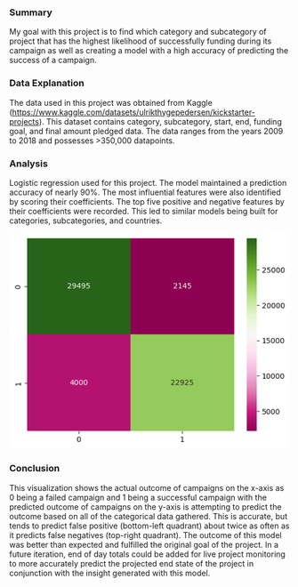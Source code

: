 ### Summary
My goal with this project is to find which category and subcategory of project that has the highest likelihood of successfully funding during its campaign as well as creating a model with a high accuracy of predicting the success of a campaign.

### Data Explanation
The data used in this project was obtained from Kaggle (https://www.kaggle.com/datasets/ulrikthygepedersen/kickstarter-projects). This dataset contains category, subcategory, start, end, funding goal, and final amount pledged data. The data ranges from the years 2009 to 2018 and possesses >350,000 datapoints.

### Analysis
Logistic regression used for this project. The model maintained a prediction accuracy of nearly 90%. The most influential features were also identified by scoring their coefficients. The top five positive and negative features by their coefficients were recorded. This led to similar models being built for categories, subcategories, and countries.

![Vis](images/kickstarter_vis.png)

### Conclusion
This visualization shows the actual outcome of campaigns on the x-axis as 0 being a failed campaign and 1 being a successful campaign with the predicted outcome of campaigns on the y-axis is attempting to predict the outcome based on all of the categorical data gathered. This is accurate, but tends to predict false positive (bottom-left quadrant) about twice as often as it predicts false negatives (top-right quadrant). The outcome of this model was better than expected and fulfilled the original goal of the project. In a future iteration, end of day totals could be added for live project monitoring to more accurately predict the projected end state of the project in conjunction with the insight generated with this model.
